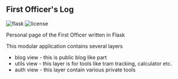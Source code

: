## First Officer's Log ##
![flask](https://img.shields.io/badge/Flask-1.0.2-blue.svg)
![license](https://img.shields.io/badge/License-GNU%2FGPLv3-lightgrey.svg)


Personal page of the First Officer written in Flask

This modular application contains several layers
- blog view - this is public blog like part
- utils view - this layer is for tools like tram tracking, calculator etc.
- auth view - this layer contain various private tools